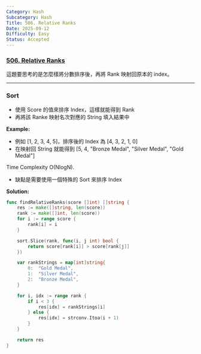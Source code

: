 ```yaml
---
Category: Hash
Subcategory: Hash
Title: 506. Relative Ranks
Date: 2025-09-12
Difficulty: Easy
Status: Accepted
---
```

### [506. Relative Ranks]

這題要思考的是怎麼樣將分數排序後，再將 Rank 映射回原本的 index。

---

### Sort

-   使用 Score 的值來排序 Index，這樣就能得到 Rank
-   再將該 Ranke 映射名次對應的 String 填入結果中

**Example:**
-   例如 [1, 2, 3, 4, 5]，排序後的 Index 為 [4, 3, 2, 1, 0]
-   在映射回 String 就能得到 [5, 4, "Bronze Medal", "Silver Medal", "Gold Medal"]

Time Complexity O(NlogN).
-   缺點是需要使用一個特殊的 Sort 來排序 Index

**Solution:**
```go
func findRelativeRanks(score []int) []string {
    res := make([]string, len(score))
    rank := make([]int, len(score))
    for i := range score {
        rank[i] = i
    }

    sort.Slice(rank, func(i, j int) bool {
        return score[rank[i]] > score[rank[j]]
    })

    var rankStrings = map[int]string{
        0:  "Gold Medal",
        1:  "Silver Medal",
        2:  "Bronze Medal",
    }

    for i, idx := range rank {
        if i < 3 {
            res[idx] = rankStrings[i]
        } else {
            res[idx] = strconv.Itoa(i + 1)
        }
    }

    return res
}
```

[506. Relative Ranks]: https://leetcode.com/problems/relative-ranks/
